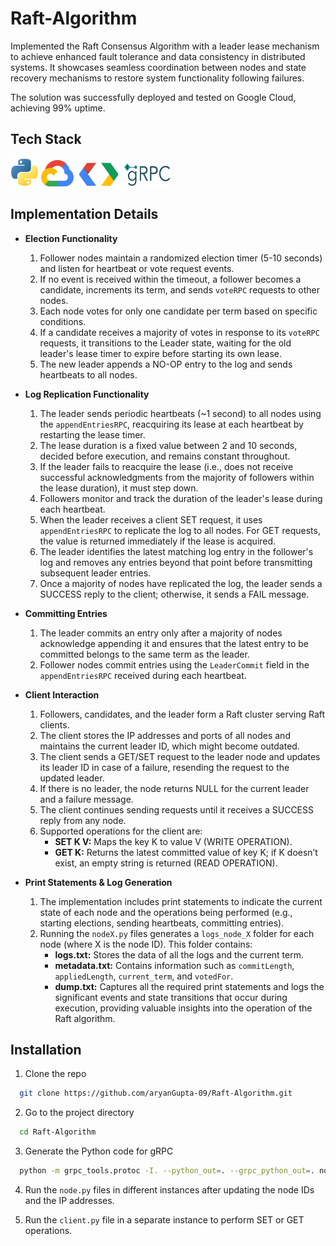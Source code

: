 # Raft-Algorithm

Implemented the Raft Consensus Algorithm with a leader lease mechanism to achieve enhanced fault tolerance and data consistency in distributed systems. It showcases seamless coordination between nodes and state recovery mechanisms to restore system functionality following failures.

The solution was successfully deployed and tested on Google Cloud, achieving 99% uptime.

## Tech Stack

<a href="https://www.python.org/" target="_blank" rel="noreferrer"><img src="https://github.com/aryanGupta-09/GitHub-Profile-Icons/blob/main/Languages/Python.svg" width="45" height="45" alt="Python" /></a>
<a href="https://cloud.google.com/" target="_blank" rel="noreferrer"><img src="https://github.com/aryanGupta-09/GitHub-Profile-Icons/blob/main/Distributed%20Systems%20and%20Cloud/GoogleCloud.png" height="42" alt="Google Cloud" /></a>&nbsp;
<a href="https://protobuf.dev/" target="_blank" rel="noreferrer"><img src="https://github.com/aryanGupta-09/GitHub-Profile-Icons/blob/main/Distributed%20Systems%20and%20Cloud/Protobuf.png" width="64" height="38" alt="Protobuf" /></a>&nbsp;
<a href="https://grpc.io/" target="_blank" rel="noreferrer"><img src="https://github.com/aryanGupta-09/GitHub-Profile-Icons/blob/main/Distributed%20Systems%20and%20Cloud/gRPC.png" width="75" height="38" alt="gRPC" /></a>

## Implementation Details

* **Election Functionality**
    1. Follower nodes maintain a randomized election timer (5-10 seconds) and listen for heartbeat or vote request events.
    2. If no event is received within the timeout, a follower becomes a candidate, increments its term, and sends `voteRPC` requests to other nodes.
    3. Each node votes for only one candidate per term based on specific conditions.
    4. If a candidate receives a majority of votes in response to its `voteRPC` requests, it transitions to the Leader state, waiting for the old leader's lease timer to expire before starting its own lease.
    5. The new leader appends a NO-OP entry to the log and sends heartbeats to all nodes.

* **Log Replication Functionality**
    1. The leader sends periodic heartbeats (~1 second) to all nodes using the `appendEntriesRPC`, reacquiring its lease at each heartbeat by restarting the lease timer.
    2. The lease duration is a fixed value between 2 and 10 seconds, decided before execution, and remains constant throughout.
    3. If the leader fails to reacquire the lease (i.e., does not receive successful acknowledgments from the majority of followers within the lease duration), it must step down.
    4. Followers monitor and track the duration of the leader's lease during each heartbeat.
    5. When the leader receives a client SET request, it uses `appendEntriesRPC` to replicate the log to all nodes. For GET requests, the value is returned immediately if the lease is acquired.
    6. The leader identifies the latest matching log entry in the follower's log and removes any entries beyond that point before transmitting subsequent leader entries.
    7. Once a majority of nodes have replicated the log, the leader sends a SUCCESS reply to the client; otherwise, it sends a FAIL message.

* **Committing Entries**
    1. The leader commits an entry only after a majority of nodes acknowledge appending it and ensures that the latest entry to be committed belongs to the same term as the leader.
    2. Follower nodes commit entries using the `LeaderCommit` field in the `appendEntriesRPC` received during each heartbeat.

* **Client Interaction**
    1. Followers, candidates, and the leader form a Raft cluster serving Raft clients.
    2. The client stores the IP addresses and ports of all nodes and maintains the current leader ID, which might become outdated.
    3. The client sends a GET/SET request to the leader node and updates its leader ID in case of a failure, resending the request to the updated leader.
    4. If there is no leader, the node returns NULL for the current leader and a failure message.
    5. The client continues sending requests until it receives a SUCCESS reply from any node.
    6. Supported operations for the client are:
        - **SET K V:** Maps the key K to value V (WRITE OPERATION).
        - **GET K:** Returns the latest committed value of key K; if K doesn’t exist, an empty string is returned (READ OPERATION).

* **Print Statements & Log Generation**
    1. The implementation includes print statements to indicate the current state of each node and the operations being performed (e.g., starting elections, sending heartbeats, committing entries).
    2. Running the `nodeX.py` files generates a `logs_node_X` folder for each node (where X is the node ID). This folder contains:
        - **logs.txt:** Stores the data of all the logs and the current term.
        - **metadata.txt:** Contains information such as `commitLength`, `appliedLength`, `current_term`, and `votedFor`.
        - **dump.txt:** Captures all the required print statements and logs the significant events and state transitions that occur during execution, providing valuable insights into the operation of the Raft algorithm.   

## Installation

1. Clone the repo
```bash
  git clone https://github.com/aryanGupta-09/Raft-Algorithm.git
```

2. Go to the project directory
```bash
  cd Raft-Algorithm
```

3. Generate the Python code for gRPC
```bash
  python -m grpc_tools.protoc -I. --python_out=. --grpc_python_out=. node.proto
```

4. Run the `node.py` files in different instances after updating the node IDs and the IP addresses.

5. Run the `client.py` file in a separate instance to perform SET or GET operations.
